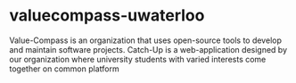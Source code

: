 # valuecompass-uwaterloo

Value-Compass is an organization that uses open-source tools to develop and maintain software projects. Catch-Up is a web-application designed by our organization where university students with varied interests come together on common platform